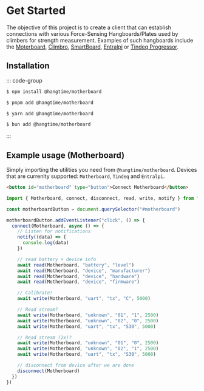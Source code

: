 # Get Started

The objective of this project is to create a client that can establish connections with various Force-Sensing
Hangboards/Plates used by climbers for strength measurement. Examples of such hangboards include the
[Moterboard](https://griptonite.io/shop/motherboard/), [Climbro](https://climbro.com/),
[SmartBoard](https://www.smartboard-climbing.com/), [Entralpi](https://entralpi.com/) or
[Tindeq Progressor](https://tindeq.com/).

## Installation

::: code-group

```sh [npm]
$ npm install @hangtime/motherboard
```

```sh [pnpm]
$ pnpm add @hangtime/motherboard
```

```sh [yarn]
$ yarn add @hangtime/motherboard
```

```sh [bun]
$ bun add @hangtime/motherboard
```

:::

## Example usage (Motherboard)

Simply importing the utilities you need from `@hangtime/motherboard`. Devices that are currenlty supported:
`Motherboard`, `Tindeq` and `Entralpi`.

```html
<button id="motherboard" type="button">Connect Motherboard</button>
```

```js
import { Motherboard, connect, disconnect, read, write, notify } from "@hangtime/motherboard"

const motherboardButton = document.querySelector("#motherboard")

motherboardButton.addEventListener("click", () => {
  connect(Motherboard, async () => {
    // Listen for notifications
    notify((data) => {
      console.log(data)
    })

    // read battery + device info
    await read(Motherboard, "battery", "level")
    await read(Motherboard, "device", "manufacturer")
    await read(Motherboard, "device", "hardware")
    await read(Motherboard, "device", "firmware")

    // Calibrate?
    await write(Motherboard, "uart", "tx", "C", 5000)

    // Read stream?
    await write(Motherboard, "unknown", "01", "1", 2500)
    await write(Motherboard, "unknown", "02", "0", 2500)
    await write(Motherboard, "uart", "tx", "S30", 5000)

    // Read stream (2x)?
    await write(Motherboard, "unknown", "01", "0", 2500)
    await write(Motherboard, "unknown", "02", "1", 2500)
    await write(Motherboard, "uart", "tx", "S30", 5000)

    // disconnect from device after we are done
    disconnect(Motherboard)
  })
})
```

